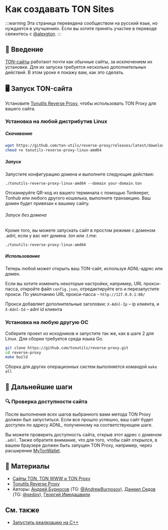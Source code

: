 # Как создавать TON Sites

:::warning
Эта страница переведена сообществом на русский язык, но нуждается в улучшениях. Если вы хотите принять участие в переводе свяжитесь с [@alexgton](https://t.me/alexgton).
:::

## 👋 Введение

[TON-сайты](https://blog.ton.org/ton-sites) работают почти как обычные сайты, за исключением их установки. Для их запуска требуется несколько дополнительных действий. В этом уроке я покажу вам, как это сделать.

## 🖥 Запуск TON-сайта

Установите [Tonutils Reverse Proxy](https://github.com/tonutils/reverse-proxy), чтобы использовать TON Proxy для вашего сайта.

### Установка на любой дистрибутив Linux

##### Скачивание

```bash
wget https://github.com/ton-utils/reverse-proxy/releases/latest/download/tonutils-reverse-proxy-linux-amd64
chmod +x tonutils-reverse-proxy-linux-amd64
```

##### Запуск

Запустите конфигурацию домена и выполните следующие действия:

```
./tonutils-reverse-proxy-linux-amd64 --domain your-domain.ton 
```

Отсканируйте QR-код из вашего терминала с помощью Tonkeeper, Tonhub или любого другого кошелька, выполните транзакцию. Ваш домен будет привязан к вашему сайту.

###### Запуск без домена

Кроме того, вы можете запускать сайт в простом режиме с доменом .adnl, если у вас нет домена .ton или .t.me:

```
./tonutils-reverse-proxy-linux-amd64
```

##### Использование

Теперь любой может открыть ваш TON-сайт, используя ADNL-адрес или домен.

Если вы хотите изменить некоторые настройки, например, URL прокси-пасса, откройте файл `config.json`, отредактируйте его и перезапустите прокси. По умолчанию URL прокси-пасса – `http://127.0.0.1:80/`

Прокси добавляет дополнительные заголовки:
`X-Adnl-Ip` – ip клиента, и `X-Adnl-Id` – adnl id клиента

### Установка на любую другую ОС

Соберите проект из исходников и запустите так же, как в шаге 2 для Linux. Для сборки требуется среда языка Go.

```bash
git clone https://github.com/tonutils/reverse-proxy.git
cd reverse-proxy
make build
```

Сборка для других операционных систем выполняется командой `make all`

## 👀 Дальнейшие шаги

### 🔍 Проверка доступности сайта

После выполнения всех шагов выбранного вами метода TON Proxy должен был запуститься. Если все прошло успешно, ваш сайт будет доступен по адресу ADNL, полученному на соответствующем шаге.

Вы можете проверить доступность сайта, открыв этот адрес с доменом `.adnl`. Также обратите внимание, что для того, чтобы сайт открылся, в вашем браузере должен быть запущен TON Proxy, например, через расширение [MyTonWallet](https://mytonwallet.io/).

## 📌 Материалы

- [Сайты TON, TON WWW и TON Proxy](https://blog.ton.org/ton-sites)
- [Tonutils Reverse Proxy](https://github.com/tonutils/reverse-proxy)
- Авторы: [Андрей Бурносов](https://github.com/AndreyBurnosov) (TG: [@AndrewBurnosov](https://t.me/AndreyBurnosov)), [Даниил Седов](https://gusarich.com) (TG: [@sedov](https://t.me/sedov)), [Георгий Имедашвили](https://github.com/drforse)

## См. также

- [Запустить реализацию на C++](/v3/guidelines/web3/ton-proxy-sites/running-your-own-ton-proxy)

